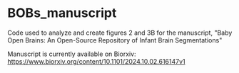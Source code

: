 # BOBs_manuscript

Code used to analyze and create figures 2 and 3B for the manuscript, "Baby Open Brains: An Open-Source Repository of Infant Brain Segmentations"

Manuscript is currently available on Biorxiv: https://www.biorxiv.org/content/10.1101/2024.10.02.616147v1
